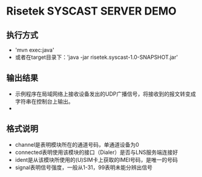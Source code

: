 # Risetek SYSCAST SERVER DEMO

## 执行方式
* 'mvn exec:java'
* 或者在target目录下：'java -jar risetek.syscast-1.0-SNAPSHOT.jar'

## 输出结果
* 示例程序在局域网络上接收设备发出的UDP广播信号，将接收到的报文转变成字符串在控制台上输出。
* <?xml version="1.0" encoding="UTF-8"?><Risetek><modem channel=0 connected=1 ident="460018012757876" signal=18 /></Risetek>

## 格式说明
* channel是表明模块所在的通道号码，单通道设备为0
* connected表明使用该模块的接口（Dialer）是否与LNS服务端连接好
* ident是从该模块所使用的(U)SIM卡上获取的IMEI号码，是唯一的号码
* signal表明信号强度，一般从1-31，99表明未能分辨出信号

